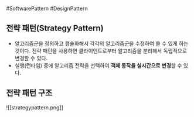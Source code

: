 #SoftwarePattern #DesignPattern
## 전략 패턴(Strategy Pattern)
+ 알고리즘군을 정의하고 캡슐화해서 각각의 알고리즘군을 수정하여 쓸 수 있게 하는 것이다. 전략 패턴을 사용하면 클라이언트로부터 알고리즘을 분리해서 독립적으로 변경할 수 있다.
+ 실행(런타임) 중에 알고리즘 전략을 선택하여 **객체 동작을 실시간으로 변경**할 수 있다.

## 전략 패턴 구조
![[strategypattern.png]]
